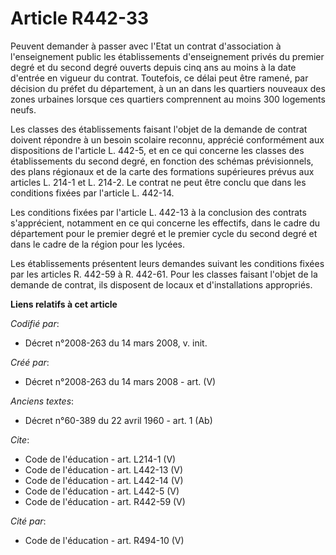 # Article R442-33

Peuvent demander à passer avec l'Etat un contrat d'association à l'enseignement public les établissements d'enseignement
privés du premier degré et du second degré ouverts depuis cinq ans au moins à la date d'entrée en vigueur du contrat.
Toutefois, ce délai peut être ramené, par décision du préfet du département, à un an dans les quartiers nouveaux des zones
urbaines lorsque ces quartiers comprennent au moins 300 logements neufs. 

Les classes des établissements faisant l'objet de la demande de contrat doivent répondre à un besoin scolaire reconnu,
apprécié conformément aux dispositions de l'article L. 442-5, et en ce qui concerne les classes des établissements du second
degré, en fonction des schémas prévisionnels, des plans régionaux et de la carte des formations supérieures prévus aux
articles L. 214-1 et L. 214-2. Le contrat ne peut être conclu que dans les conditions fixées par l'article L. 442-14. 

Les conditions fixées par l'article L. 442-13 à la conclusion des contrats s'apprécient, notamment en ce qui concerne les
effectifs, dans le cadre du département pour le premier degré et le premier cycle du second degré et dans le cadre de la
région pour les lycées. 

Les établissements présentent leurs demandes suivant les conditions fixées par les articles R. 442-59 à R. 442-61. Pour les
classes faisant l'objet de la demande de contrat, ils disposent de locaux et d'installations appropriés.

**Liens relatifs à cet article**

_Codifié par_:

  - Décret n°2008-263 du 14 mars 2008, v. init.

_Créé par_:

  - Décret n°2008-263 du 14 mars 2008 - art. (V)

_Anciens textes_:

  - Décret n°60-389 du 22 avril 1960 - art. 1 (Ab)

_Cite_:

  - Code de l'éducation - art. L214-1 (V)
  - Code de l'éducation - art. L442-13 (V)
  - Code de l'éducation - art. L442-14 (V)
  - Code de l'éducation - art. L442-5 (V)
  - Code de l'éducation - art. R442-59 (V)

_Cité par_:

  - Code de l'éducation - art. R494-10 (V)
